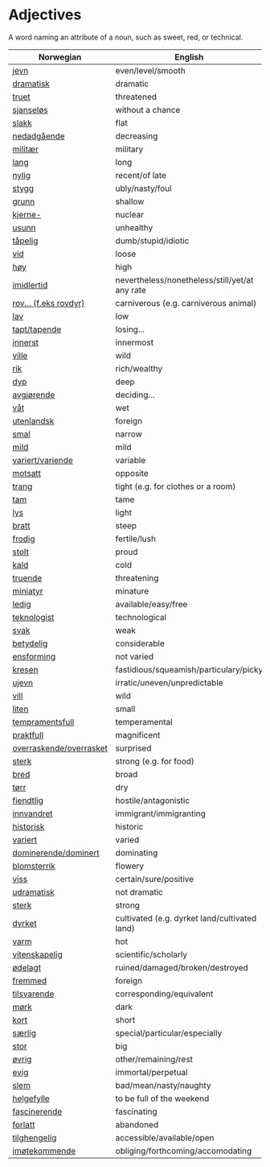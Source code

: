 # Adjectives

A word naming an attribute of a noun, such as sweet, red, or technical.

| Norwegian | English |
| --- | --- |
| [jevn](https://www.ordnett.no/search?language=no&phrase=jevn) | even/level/smooth |
| [dramatisk](https://www.ordnett.no/search?language=no&phrase=dramatisk) | dramatic |
| [truet](https://www.ordnett.no/search?language=no&phrase=truet) | threatened |
| [sjanseløs](https://www.ordnett.no/search?language=no&phrase=sjanseløs) | without a chance |
| [slakk](https://www.ordnett.no/search?language=no&phrase=slakk) | flat |
| [nedadgående](https://www.ordnett.no/search?language=no&phrase=nedadgående) | decreasing |
| [militær](https://www.ordnett.no/search?language=no&phrase=militær) | military |
| [lang](https://www.ordnett.no/search?language=no&phrase=lang) | long |
| [nylig](https://www.ordnett.no/search?language=no&phrase=nylig) | recent/of late |
| [stygg](https://www.ordnett.no/search?language=no&phrase=stygg) | ubly/nasty/foul |
| [grunn](https://www.ordnett.no/search?language=no&phrase=grunn) | shallow |
| [kjerne-](https://www.ordnett.no/search?language=no&phrase=kjerne-) | nuclear |
| [usunn](https://www.ordnett.no/search?language=no&phrase=usunn) | unhealthy |
| [tåpelig](https://www.ordnett.no/search?language=no&phrase=tåpelig) | dumb/stupid/idiotic |
| [vid](https://www.ordnett.no/search?language=no&phrase=vid) | loose |
| [høy](https://www.ordnett.no/search?language=no&phrase=høy) | high |
| [imidlertid](https://www.ordnett.no/search?language=no&phrase=imidlertid) | nevertheless/nonetheless/still/yet/at any rate |
| [rov... (f.eks rovdyr)](https://www.ordnett.no/search?language=no&phrase=rov...%20(f.eks%20rovdyr)) | carniverous (e.g. carniverous animal) |
| [lav](https://www.ordnett.no/search?language=no&phrase=lav) | low |
| [tapt/tapende](https://www.ordnett.no/search?language=no&phrase=tapt/tapende) | losing... |
| [innerst](https://www.ordnett.no/search?language=no&phrase=innerst) | innermost |
| [ville](https://www.ordnett.no/search?language=no&phrase=ville) | wild |
| [rik](https://www.ordnett.no/search?language=no&phrase=rik) | rich/wealthy |
| [dyp](https://www.ordnett.no/search?language=no&phrase=dyp) | deep |
| [avgjørende](https://www.ordnett.no/search?language=no&phrase=avgjørende) | deciding... |
| [våt](https://www.ordnett.no/search?language=no&phrase=våt) | wet |
| [utenlandsk](https://www.ordnett.no/search?language=no&phrase=utenlandsk) | foreign |
| [smal](https://www.ordnett.no/search?language=no&phrase=smal) | narrow |
| [mild](https://www.ordnett.no/search?language=no&phrase=mild) | mild |
| [variert/variende](https://www.ordnett.no/search?language=no&phrase=variert/variende) | variable |
| [motsatt](https://www.ordnett.no/search?language=no&phrase=motsatt) | opposite |
| [trang](https://www.ordnett.no/search?language=no&phrase=trang) | tight (e.g. for clothes or a room) |
| [tam](https://www.ordnett.no/search?language=no&phrase=tam) | tame |
| [lys](https://www.ordnett.no/search?language=no&phrase=lys) | light |
| [bratt](https://www.ordnett.no/search?language=no&phrase=bratt) | steep |
| [frodig](https://www.ordnett.no/search?language=no&phrase=frodig) | fertile/lush |
| [stolt](https://www.ordnett.no/search?language=no&phrase=stolt) | proud |
| [kald](https://www.ordnett.no/search?language=no&phrase=kald) | cold |
| [truende](https://www.ordnett.no/search?language=no&phrase=truende) | threatening |
| [miniatyr](https://www.ordnett.no/search?language=no&phrase=miniatyr) | minature |
| [ledig](https://www.ordnett.no/search?language=no&phrase=ledig) | available/easy/free |
| [teknologist](https://www.ordnett.no/search?language=no&phrase=teknologist) | technological |
| [svak](https://www.ordnett.no/search?language=no&phrase=svak) | weak |
| [betydelig](https://www.ordnett.no/search?language=no&phrase=betydelig) | considerable |
| [ensforming](https://www.ordnett.no/search?language=no&phrase=ensforming) | not varied |
| [kresen](https://www.ordnett.no/search?language=no&phrase=kresen) | fastidious/squeamish/particulary/picky |
| [ujevn](https://www.ordnett.no/search?language=no&phrase=ujevn) | irratic/uneven/unpredictable |
| [vill](https://www.ordnett.no/search?language=no&phrase=vill) | wild |
| [liten](https://www.ordnett.no/search?language=no&phrase=liten) | small |
| [tempramentsfull](https://www.ordnett.no/search?language=no&phrase=tempramentsfull) | temperamental |
| [praktfull](https://www.ordnett.no/search?language=no&phrase=praktfull) | magnificent |
| [overraskende/overrasket](https://www.ordnett.no/search?language=no&phrase=overraskende/overrasket) | surprised |
| [sterk](https://www.ordnett.no/search?language=no&phrase=sterk) | strong (e.g. for food) |
| [bred](https://www.ordnett.no/search?language=no&phrase=bred) | broad |
| [tørr](https://www.ordnett.no/search?language=no&phrase=tørr) | dry |
| [fiendtlig](https://www.ordnett.no/search?language=no&phrase=fiendtlig) | hostile/antagonistic |
| [innvandret](https://www.ordnett.no/search?language=no&phrase=innvandret) | immigrant/immigranting |
| [historisk](https://www.ordnett.no/search?language=no&phrase=historisk) | historic |
| [variert](https://www.ordnett.no/search?language=no&phrase=variert) | varied |
| [dominerende/dominert](https://www.ordnett.no/search?language=no&phrase=dominerende/dominert) | dominating |
| [blomsterrik](https://www.ordnett.no/search?language=no&phrase=blomsterrik) | flowery |
| [viss](https://www.ordnett.no/search?language=no&phrase=viss) | certain/sure/positive |
| [udramatisk](https://www.ordnett.no/search?language=no&phrase=udramatisk) | not dramatic |
| [sterk](https://www.ordnett.no/search?language=no&phrase=sterk) | strong |
| [dyrket](https://www.ordnett.no/search?language=no&phrase=dyrket) | cultivated (e.g. dyrket land/cultivated land) |
| [varm](https://www.ordnett.no/search?language=no&phrase=varm) | hot |
| [vitenskapelig](https://www.ordnett.no/search?language=no&phrase=vitenskapelig) | scientific/scholarly |
| [ødelagt](https://www.ordnett.no/search?language=no&phrase=ødelagt) | ruined/damaged/broken/destroyed |
| [fremmed](https://www.ordnett.no/search?language=no&phrase=fremmed) | foreign |
| [tilsvarende](https://www.ordnett.no/search?language=no&phrase=tilsvarende) | corresponding/equivalent |
| [mørk](https://www.ordnett.no/search?language=no&phrase=mørk) | dark |
| [kort](https://www.ordnett.no/search?language=no&phrase=kort) | short |
| [særlig](https://www.ordnett.no/search?language=no&phrase=særlig) | special/particular/especially |
| [stor](https://www.ordnett.no/search?language=no&phrase=stor) | big |
| [øvrig](https://www.ordnett.no/search?language=no&phrase=øvrig) | other/remaining/rest |
| [evig](https://www.ordnett.no/search?language=no&phrase=evig) | immortal/perpetual |
| [slem](https://www.ordnett.no/search?language=no&phrase=slem) | bad/mean/nasty/naughty |
| [helgefylle](https://www.ordnett.no/search?language=no&phrase=helgefylle) | to be full of the weekend |
| [fascinerende](https://www.ordnett.no/search?language=no&phrase=fascinerende) | fascinating |
| [forlatt](https://www.ordnett.no/search?language=no&phrase=forlatt) | abandoned |
| [tilghengelig](https://www.ordnett.no/search?language=no&phrase=tilghengelig) | accessible/available/open |
| [imøtekommende](https://www.ordnett.no/search?language=no&phrase=imøtekommende) | obliging/forthcoming/accomodating |

